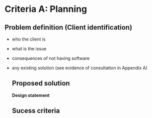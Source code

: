 # Criteria A: Planning

## Problem definition (Client identification)
- who the client is
- what is the issue
- consequences of not having software
- any existing solution
  (see evidence of consultation in Appendix A)

  ## Proposed solution



  **Design statement**

  ## Sucess criteria

  
